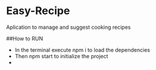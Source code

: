 # Easy-Recipe
Aplication to manage and suggest cooking recipes


##How to RUN
* In the terminal execute npm i to load the dependencies
* Then npm start to initialize the project
* 
